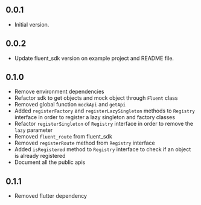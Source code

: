 ## 0.0.1

* Initial version.

## 0.0.2

* Update fluent_sdk version on example project and README file.

## 0.1.0

* Remove environment dependencies
* Refactor sdk to get objects and mock object through `Fluent` class
* Removed global function `mockApi` and `getApi`
* Added `registerFactory` and `registerLazySingleton` methods to `Registry` interface in order to register a lazy singleton and factory classes
* Refactor `registerSingleton` of `Registry` interface in order to remove the `lazy` parameter
* Removed `fluent_route` from fluent_sdk
* Removed `registerRoute` method from `Registry` interface
* Added `isRegistered` method to `Registry` interface to check if an object is already registered
* Document all the public apis

## 0.1.1

* Removed flutter dependency
